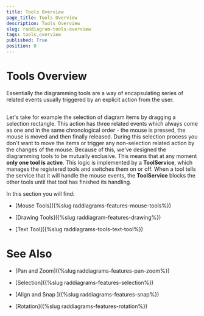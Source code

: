```yaml
---
title: Tools Overview
page_title: Tools Overview
description: Tools Overview
slug: raddiagram-tools-overview
tags: tools,overview
published: True
position: 0
---
```


# Tools Overview



Essentially the diagramming tools are a way of encapsulating series of related events usually triggered by an explicit action from the user. 

## 

Let's take for example the selection of diagram items by dragging a selection rectangle. This action has three related events which always come as one and in the same chronological order - the mouse is pressed, the mouse is moved and then finally released. During this selection process you don't want to move the items or trigger any non-selection related action by the changes of the mouse. Because of this, we've designed the diagramming tools to be mutually exclusive. This means that at any moment __only one tool is active__. This logic is implemented by a __ToolService__, which manages the registered tools and switches them on or off. When a tool tells the service that it will handle the mouse events, the __ToolService__ blocks the other tools until that tool has finished its handling. 

In this section you will find:

* [Mouse Tools]({%slug raddiagrams-features-mouse-tools%})

* [Drawing Tools]({%slug raddiagram-features-drawing%})

* [Text Tool]({%slug raddiagrams-tools-text-tool%})

# See Also

 * [Pan and Zoom]({%slug raddiagrams-features-pan-zoom%})

 * [Selection]({%slug raddiagrams-features-selection%})

 * [Align and Snap ]({%slug raddiagrams-features-snap%})

 * [Rotation]({%slug raddiagrams-features-rotation%})
